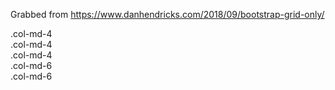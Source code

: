 Grabbed from https://www.danhendricks.com/2018/09/bootstrap-grid-only/

<div class="bootstrap-wrapper">
    <div class="container">
        <div class="row">
            <div class="col-md-4">.col-md-4</div>
            <div class="col-md-4">.col-md-4</div>
            <div class="col-md-4">.col-md-4</div>
        </div>
        <div class="row hidden-sm-down"> <!-- Hidden on small screens -->
            <div class="col-md-6">.col-md-6</div>
            <div class="col-md-6">.col-md-6</div>
        </div>
    </div>
</div>
